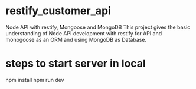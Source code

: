# restify_customer_api
Node API with restify, Mongoose and MongoDB
This project gives the basic understanding of Node API development with restify for API  and monogoose as an ORM and using MongoDB as Database.


# steps to start server in local

npm install
npm run dev